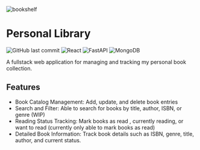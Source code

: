 ![bookshelf](https://github.com/user-attachments/assets/a51c1b5d-a68e-430c-9043-ee2d9c04f21f)

# Personal Library
![GitHub last commit](https://img.shields.io/github/last-commit/wewewe08/personal-library) ![React](https://img.shields.io/badge/-React-blue?logo=react&logoColor=white) ![FastAPI](https://img.shields.io/badge/-FastAPI-109989?logo=fastapi&logoColor=white) ![MongoDB](https://img.shields.io/badge/-MongoDB-4EA94B?logo=mongodb&logoColor=white)

A fullstack web application for managing and tracking my personal book collection.

## Features

- Book Catalog Management: Add, update, and delete book entries
- Search and Filter: Able to search for books by title, author, ISBN, or genre (WIP)
- Reading Status Tracking: Mark books as read , currently reading, or want to read (currently only able to mark books as read)
- Detailed Book Information: Track book details such as ISBN, genre, title, author, and current status.
